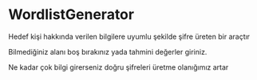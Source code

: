# WordlistGenerator

Hedef kişi hakkında verilen bilgilere uyumlu şekilde şifre üreten bir araçtır

Bilmediğiniz alanı boş bırakınız yada tahmini değerler giriniz.

Ne kadar çok bilgi girerseniz doğru şifreleri üretme olanığımız artar

